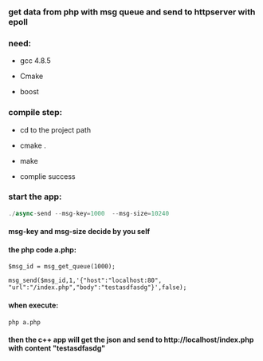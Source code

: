 ### get data from php with msg queue and send to httpserver with epoll

### need: 

* gcc 4.8.5

* Cmake

* boost

### compile step:

* cd to the project path

* cmake .

* make

* complie success 

### start the app:
```javascript
./async-send --msg-key=1000  --msg-size=10240
```

#### msg-key and msg-size decide by you self

#### the php code a.php:

	$msg_id = msg_get_queue(1000);
 
	msg_send($msg_id,1,'{"host":"localhost:80", "url":"/index.php","body":"testasdfasdg"}',false);



#### when execute: 

	php a.php  

#### then the c++ app will get the json and send to http://localhost/index.php with content "testasdfasdg"